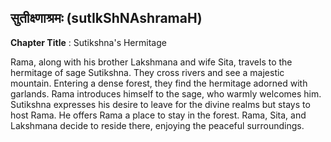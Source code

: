 ## सुतीक्ष्णाश्रमः (sutIkShNAshramaH)
**Chapter Title** : Sutikshna's Hermitage

Rama, along with his brother Lakshmana and wife Sita, travels to the hermitage of sage Sutikshna. They cross rivers and see a majestic mountain. Entering a dense forest, they find the hermitage adorned with garlands. Rama introduces himself to the sage, who warmly welcomes him. Sutikshna expresses his desire to leave for the divine realms but stays to host Rama. He offers Rama a place to stay in the forest. Rama, Sita, and Lakshmana decide to reside there, enjoying the peaceful surroundings.